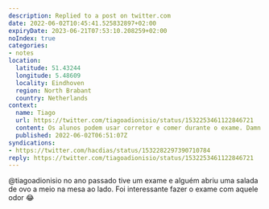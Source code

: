 ```yaml
---
description: Replied to a post on twitter.com
date: 2022-06-02T10:45:41.525832897+02:00
expiryDate: 2023-06-21T07:53:10.208259+02:00
noIndex: true
categories:
- notes
location:
  latitude: 51.43244
  longitude: 5.48609
  locality: Eindhoven
  region: North Brabant
  country: Netherlands
context:
  name: Tiago
  url: https://twitter.com/tiagoadionisio/status/1532253461122846721
  content: Os alunos podem usar corretor e comer durante o exame. Damn.
  published: 2022-06-02T06:51:07Z
syndications:
- https://twitter.com/hacdias/status/1532282297390710784
reply: https://twitter.com/tiagoadionisio/status/1532253461122846721
---
```


@tiagoadionisio no ano passado tive um exame e alguém abriu uma salada de ovo a meio na mesa ao lado. Foi interessante fazer o exame com aquele odor 😂

